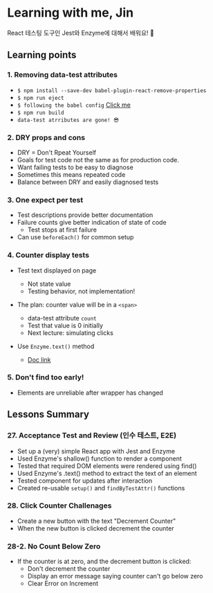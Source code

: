 # Learning with me, Jin

React 테스팅 도구인 Jest와 Enzyme에 대해서 배워요! 🎉

## Learning points

### 1. Removing data-test attributes

- `$ npm install --save-dev babel-plugin-react-remove-properties`
- `$ npm run eject`
- `$ following the babel config`
  [Click me](https://www.npmjs.com/package/babel-plugin-react-remove-properties)
- `$ npm run build`
- `data-test atrributes are gone! 😎`

### 2. DRY props and cons

- DRY = Don't Rpeat Yourself
- Goals for test code not the same as for production code.
- Want failing tests to be easy to diagnose
- Sometimes this means repeated code
- Balance between DRY and easily diagnosed tests

### 3. One expect per test

- Test descriptions provide better documentation
- Failure counts give better indication of state of code
  - Test stops at first failure
- Can use `beforeEach()` for common setup

### 4. Counter display tests

- Test text displayed on page
  - Not state value
  - Testing behavior, not implementation!
- The plan: counter value will be in a `<span>`
  - data-test attribute `count`
  - Test that value is 0 initially
  - Next lecture: simulating clicks
- Use `Enzyme.text()` method

  - [Doc link](https://enzymejs.github.io/enzyme/docs/api/ShallowWrapper/text.html)

### 5. Don't find too early!

- Elements are unreliable after wrapper has changed

## Lessons Summary

### 27. Acceptance Test and Review (인수 테스트, E2E)

- Set up a (very) simple React app with Jest and Enzyme
- Used Enzyme's shallow() function to render a component
- Tested that required DOM elements were rendered using find()
- Used Enzyme's .text() method to extract the text of an element
- Tested component for updates after interaction
- Created re-usable `setup()` and `findByTestAttr()` functions

### 28. Click Counter Challenages

- Create a new button with the text "Decrement Counter"
- When the new button is clicked decrement the counter

### 28-2. No Count Below Zero

- If the counter is at zero, and the decrement button is clicked:
  - Don't decrement the counter
  - Display an error message saying counter can't go below zero
  - Clear Error on Increment
